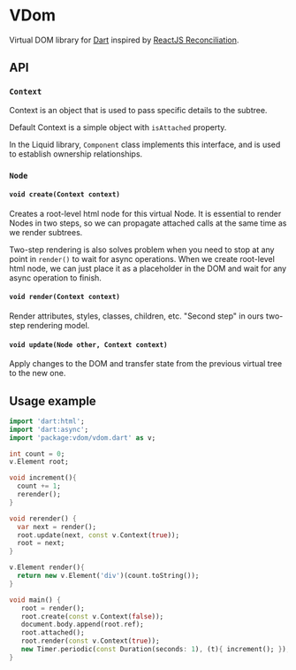 # VDom

Virtual DOM library for [Dart](https://www.dartlang.org/) inspired by
[ReactJS Reconciliation](http://facebook.github.io/react/docs/reconciliation.html).

## API

### `Context`

Context is an object that is used to pass specific details to the
subtree.

Default Context is a simple object with `isAttached` property.

In the Liquid library, `Component` class implements this interface,
and is used to establish ownership relationships.

### `Node`

#### `void create(Context context)`

Creates a root-level html node for this virtual Node. It is essential
to render Nodes in two steps, so we can propagate attached calls at
the same time as we render subtrees.

Two-step rendering is also solves problem when you need to stop at any
point in `render()` to wait for async operations. When we create
root-level html node, we can just place it as a placeholder in the DOM
and wait for any async operation to finish.

#### `void render(Context context)`

Render attributes, styles, classes, children, etc. "Second step" in ours
two-step rendering model.

#### `void update(Node other, Context context)`

Apply changes to the DOM and transfer state from the previous virtual
tree to the new one.

## Usage example

```dart
import 'dart:html';
import 'dart:async';
import 'package:vdom/vdom.dart' as v;

int count = 0;
v.Element root;

void increment(){
  count += 1;
  rerender();
}

void rerender() {
  var next = render();
  root.update(next, const v.Context(true));
  root = next;
}

v.Element render(){
  return new v.Element('div')(count.toString());
}

void main() {
   root = render();
   root.create(const v.Context(false));
   document.body.append(root.ref);
   root.attached();
   root.render(const v.Context(true));
   new Timer.periodic(const Duration(seconds: 1), (t){ increment(); });
}
```
